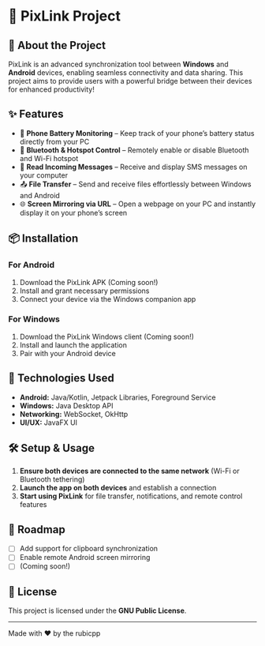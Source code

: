 # 📡 PixLink Project

## 🚀 About the Project
PixLink is an advanced synchronization tool between **Windows** and **Android** devices, enabling seamless connectivity and data sharing. This project aims to provide users with a powerful bridge between their devices for enhanced productivity!

## ✨ Features
- 🔋 **Phone Battery Monitoring** – Keep track of your phone’s battery status directly from your PC
- 🔵 **Bluetooth & Hotspot Control** – Remotely enable or disable Bluetooth and Wi-Fi hotspot
- 📩 **Read Incoming Messages** – Receive and display SMS messages on your computer
- 📤 **File Transfer** – Send and receive files effortlessly between Windows and Android
- 🌐 **Screen Mirroring via URL** – Open a webpage on your PC and instantly display it on your phone’s screen

## 📦 Installation
### For Android
1. Download the PixLink APK (Coming soon!)
2. Install and grant necessary permissions
3. Connect your device via the Windows companion app

### For Windows
1. Download the PixLink Windows client (Coming soon!)
2. Install and launch the application
3. Pair with your Android device

## 🔧 Technologies Used
- **Android:** Java/Kotlin, Jetpack Libraries, Foreground Service
- **Windows:** Java Desktop API
- **Networking:** WebSocket, OkHttp
- **UI/UX:** JavaFX UI

## 🛠️ Setup & Usage
1. **Ensure both devices are connected to the same network** (Wi-Fi or Bluetooth tethering)
2. **Launch the app on both devices** and establish a connection
3. **Start using PixLink** for file transfer, notifications, and remote control features

## 🚧 Roadmap
- [ ] Add support for clipboard synchronization
- [ ] Enable remote Android screen mirroring
- [ ] (Coming soon!)

## 📜 License
This project is licensed under the **GNU Public License**.

---
Made with ❤️ by the rubicpp
